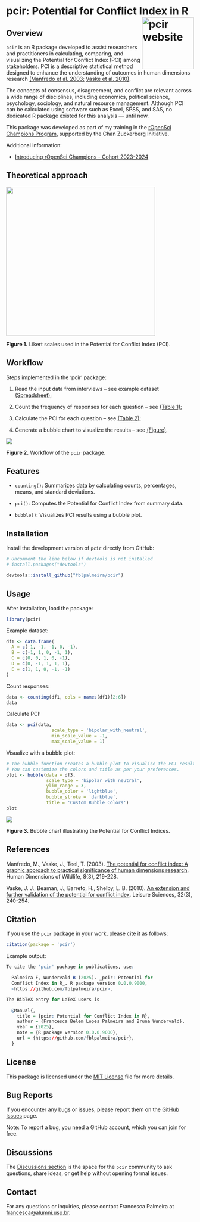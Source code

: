 
# pcir: Potential for Conflict Index in R <a href='https://fblpalmeira.github.io/pcir/'><img src='man/figures/pcir_logo.png' alt='pcir website' align='right' height='139'/></a>

## Overview

`pcir` is an R package developed to assist researchers and practitioners
in calculating, comparing, and visualizing the Potential for Conflict
Index (PCI) among stakeholders. PCI is a descriptive statistical method
designed to enhance the understanding of outcomes in human dimensions
research [(Manfredo et
al. 2003;](https://www.tandfonline.com/doi/abs/10.1080/10871200304310)
[Vaske et
al. 2010)](https://www.tandfonline.com/doi/abs/10.1080/01490401003712648).

The concepts of consensus, disagreement, and conflict are relevant
across a wide range of disciplines, including economics, political
science, psychology, sociology, and natural resource management.
Although PCI can be calculated using software such as Excel, SPSS, and
SAS, no dedicated R package existed for this analysis — until now.

This package was developed as part of my training in the [rOpenSci
Champions Program](https://ropensci.org/champions/), supported by the
Chan Zuckerberg Initiative.

Additional information:

- [Introducing rOpenSci Champions - Cohort
  2023-2024](https://ropensci.org/blog/2024/02/15/champions-program-champions-2024/)

## Theoretical approach

<img src='man/figures/likert_scales1.png'  align='center' height='400'/>

**Figure 1.** Likert scales used in the Potential for Conflict Index
(PCI).

## Workflow

Steps implemented in the ‘pcir’ package:

1.  Read the input data from interviews – see example dataset
    [(Spreadsheet)]();

2.  Count the frequency of responses for each question – see [(Table
    1)]();

3.  Calculate the PCI for each question – see [(Table 2)]();

4.  Generate a bubble chart to visualize the results – see [(Figure)]().

<img src='man/figures/diagrammer_pcir.png' align='center'>

**Figure 2.** Workflow of the `pcir` package.

## Features

- `counting()`: Summarizes data by calculating counts, percentages,
  means, and standard deviations.

- `pci()`: Computes the Potential for Conflict Index from summary data.

- `bubble()`: Visualizes PCI results using a bubble plot.

## Installation

Install the development version of `pcir` directly from GitHub:

``` r
# Uncomment the line below if devtools is not installed
# install.packages("devtools")

devtools::install_github("fblpalmeira/pcir")
```

## Usage

After installation, load the package:

``` r
library(pcir)
```

Example dataset:

``` r
df1 <- data.frame(
  A = c(-1, -1, -1, 0, -1),
  B = c(-1, 1, 0, -1, 1),
  C = c(0, 0, 1, 0, -1),
  D = c(0, -1, 1, 1, 1),
  E = c(1, 1, 0, -1, -1)
)
```

Count responses:

``` r
data <- counting(df1, cols = names(df1)[2:6])
data
```

Calculate PCI:

``` r
data <- pci(data,
                 scale_type = 'bipolar_with_neutral',
                 min_scale_value = -1,
                 max_scale_value = 1)
```

Visualize with a bubble plot:

``` r
# The bubble function creates a bubble plot to visualize the PCI results.
# You can customize the colors and title as per your preferences.
plot <- bubble(data = df3,
               scale_type = 'bipolar_with_neutral',
               ylim_range = 3,
               bubble_color = 'lightblue',
               bubble_stroke = 'darkblue',
               title = 'Custom Bubble Colors')
plot
```

<img src='man/figures/output_pci.png'>

**Figure 3.** Bubble chart illustrating the Potential for Conflict
Indices.

## References

Manfredo, M., Vaske, J., Teel, T. (2003). [The potential for conflict
index: A graphic approach to practical significance of human dimensions
research](https://www.tandfonline.com/doi/abs/10.1080/10871200304310).
Human Dimensions of Wildlife, 8(3), 219-228.

Vaske, J. J., Beaman, J., Barreto, H., Shelby, L. B. (2010). [An
extension and further validation of the potential for conflict
index](https://www.tandfonline.com/doi/abs/10.1080/01490401003712648).
Leisure Sciences, 32(3), 240-254.

## Citation

If you use the `pcir` package in your work, please cite it as follows:

``` r
citation(package = 'pcir')
```

Example output:

``` r
To cite the 'pcir' package in publications, use:

  Palmeira F, Wundervald B (2025). _pcir: Potential for
  Conflict Index in R_. R package version 0.0.0.9000,
  <https://github.com/fblpalmeira/pcir>.

The BibTeX entry for LaTeX users is

  @Manual{,
    title = {pcir: Potential for Conflict Index in R},
    author = {Francesca Belem Lopes Palmeira and Bruna Wundervald},
    year = {2025},
    note = {R package version 0.0.0.9000},
    url = {https://github.com/fblpalmeira/pcir},
  }
```

## License

This package is licensed under the [MIT
License](https://github.com/fblpalmeira/pcir?tab=MIT-1-ov-file) file for
more details.

## Bug Reports

If you encounter any bugs or issues, please report them on the [GitHub
Issues](https://github.com/fblpalmeira/pcir/issues) page.

Note: To report a bug, you need a GitHub account, which you can join for
free.

## Discussions

The [Discussions
section](https://github.com/fblpalmeira/pcir/discussions) is the space
for the `pcir` community to ask questions, share ideas, or get help
without opening formal issues.

## Contact

For any questions or inquiries, please contact Francesca Palmeira at
<francesca@alumni.usp.br>.
